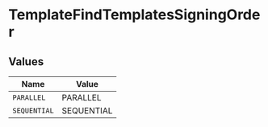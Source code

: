 # TemplateFindTemplatesSigningOrder


## Values

| Name         | Value        |
| ------------ | ------------ |
| `PARALLEL`   | PARALLEL     |
| `SEQUENTIAL` | SEQUENTIAL   |